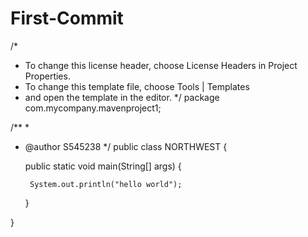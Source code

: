 # First-Commit
/*
 * To change this license header, choose License Headers in Project Properties.
 * To change this template file, choose Tools | Templates
 * and open the template in the editor.
 */
package com.mycompany.mavenproject1;

/**
 *
 * @author S545238
 */
public class NORTHWEST {
    
    public static void main(String[] args) {
        
        System.out.println("hello world");
    }
 
    
}
